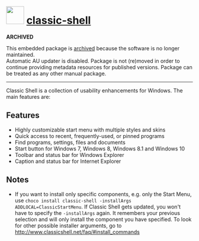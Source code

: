 ﻿# <img src="https://cdn.rawgit.com/chocolatey/chocolatey-coreteampackages/5c233ebee7980ad20558f79748a56f8ff71aa06c/icons/classic-shell.png" width="48" height="48"/> [classic-shell](https://chocolatey.org/packages/classic-shell)


**ARCHIVED**

This embedded package is [archived][ticket] because the software is no longer maintained.  
Automatic AU updater is disabled. Package is not (re)moved in order to continue providing metadata resources for published versions. Package can be treated as any other manual package.

[ticket]: https://github.com/chocolatey-community/chocolatey-coreteampackages/issues/1283

---

Classic Shell is a collection of usability enhancements for Windows. The main features are:

## Features

- Highly customizable start menu with multiple styles and skins
- Quick access to recent, frequently-used, or pinned programs
- Find programs, settings, files and documents
- Start button for Windows 7, Windows 8, Windows 8.1 and Windows 10
- Toolbar and status bar for Windows Explorer
- Caption and status bar for Internet Explorer

## Notes

- If you want to install only specific components, e.g. only the Start Menu, use
`choco install classic-shell -installArgs ADDLOCAL=ClassicStartMenu`. If Classic Shell gets updated, you won't have to specify the `-installArgs` again. It remembers your previous selection and will only install the component you have specified. To look for other possible installer arguments, go to http://www.classicshell.net/faq/#install_commands

